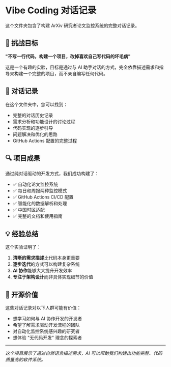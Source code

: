 # Vibe Coding 对话记录

这个文件夹包含了构建 ArXiv 研究者论文监控系统的完整对话记录。

## 🎯 挑战目标

**"不写一行代码，构建一个项目，改掉喜欢自己写代码的坏毛病"**

这是一个有趣的实验，目标是通过与 AI 助手对话的方式，完全依靠描述需求和指导来构建一个完整的项目，而不亲自编写任何代码。

## 📝 对话记录

在这个文件夹中，您可以找到：

- 完整的对话历史记录
- 需求分析和功能设计的讨论过程
- 代码实现的逐步引导
- 问题解决和优化的思路
- GitHub Actions 配置的完整过程

## 🔍 项目成果

通过纯对话驱动的开发方式，我们成功构建了：

- ✅ 自动化论文监控系统
- ✅ 每日和周报两种监控模式
- ✅ GitHub Actions CI/CD 配置
- ✅ 智能化的数据解析和处理
- ✅ 中国时区适配
- ✅ 完整的文档和使用指南

## 💡 经验总结

这个实验证明了：
1. **清晰的需求描述**比代码本身更重要
2. **逐步迭代**的方式可以构建复杂系统
3. **AI 协作**能够大大提升开发效率
4. **专注于架构设计**而非具体实现细节的价值

## 🌟 开源价值

这些对话记录对以下人群可能有价值：
- 想学习如何与 AI 协作开发的开发者
- 希望了解需求驱动开发流程的团队
- 对自动化监控系统感兴趣的研究者
- 想体验 "无代码开发" 理念的探索者

---

*这个项目展示了通过自然语言描述需求，AI 可以帮助我们构建出功能完整、代码质量高的软件系统。* 